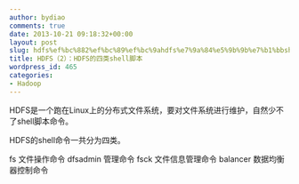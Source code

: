 ```yaml
---
author: bydiao
comments: true
date: 2013-10-21 09:18:32+00:00
layout: post
slug: hdfs%ef%bc%882%ef%bc%89%ef%bc%9ahdfs%e7%9a%84%e5%9b%9b%e7%b1%bbshell%e8%84%9a%e6%9c%ac
title: HDFS（2）：HDFS的四类shell脚本
wordpress_id: 465
categories:
- Hadoop
---
```


HDFS是一个跑在Linux上的分布式文件系统，要对文件系统进行维护，自然少不了shell脚本命令。

HDFS的shell命令一共分为四类。

fs 文件操作命令
dfsadmin 管理命令
fsck 文件信息管理命令
balancer 数据均衡器控制命令


